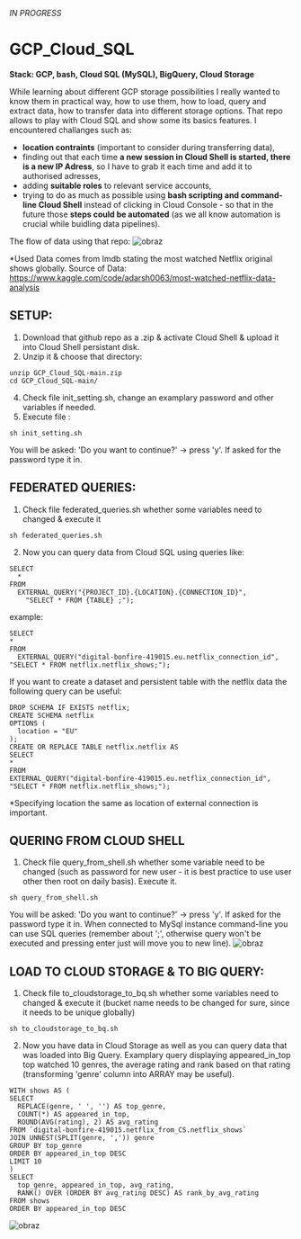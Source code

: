 _IN PROGRESS_ 

# GCP_Cloud_SQL

**Stack: GCP, bash, Cloud SQL (MySQL), BigQuery, Cloud Storage**

While learning about different GCP storage possibilities I really wanted to know them in practical way, how to use them, how to load, query and extract data, how to transfer data into different storage options. That repo allows to play with Cloud SQL and show some its basics features. 
I encountered challanges such as: 
* **location contraints** (important to consider during transferring data),
* finding out that each time **a new session in Cloud Shell is started, there is a new IP Adress**, so I have to grab it each time and add it to authorised adresses,
* adding **suitable roles** to relevant service accounts,
* trying to do as much as possible using **bash scripting and command-line Cloud Shell** instead of clicking in Cloud Console - so that in the future those **steps could be automated** (as we all know automation is crucial while buidling data pipelines).

The flow of data using that repo:
![obraz](https://github.com/KatarzynaBanach/GCP_Cloud_SQL/assets/102869680/2a74ee92-9306-4e0d-b222-cd5bba631446)

*Used Data comes from Imdb stating the most watched Netflix original shows globally.
Source of Data: [https://www.kaggle.com/code/adarsh0063/most-watched-netflix-data-analysis
](https://www.kaggle.com/datasets/jatinthakur706/most-watched-netflix-original-shows-tv-time)

## SETUP:

1. Download that github repo as a .zip & activate Cloud Shell & upload it into Cloud Shell persistant disk.
2. Unzip it & choose that directory:
```
unzip GCP_Cloud_SQL-main.zip
cd GCP_Cloud_SQL-main/
```
4. Check file init_setting.sh, change an examplary password and other variables if needed.
5. Execute file :
```
sh init_setting.sh
```
You will be asked: 'Do you want to continue?' -> press 'y'. If asked for the password type it in.

## FEDERATED QUERIES:
1. Check file federated_queries.sh whether some variables need to changed & execute it
```
sh federated_queries.sh
```
2. Now you can query data from Cloud SQL using queries like:
```
SELECT
  *
FROM
  EXTERNAL_QUERY("{PROJECT_ID}.{LOCATION}.{CONNECTION_ID}",
    "SELECT * FROM {TABLE} ;");
```
example:
```
SELECT
*
FROM
  EXTERNAL_QUERY("digital-bonfire-419015.eu.netflix_connection_id", "SELECT * FROM netflix.netflix_shows;");
```
If you want to create a dataset and persistent table with the netflix data the following query can be useful:
```
DROP SCHEMA IF EXISTS netflix;
CREATE SCHEMA netflix
OPTIONS (
  location = "EU"
);
CREATE OR REPLACE TABLE netflix.netflix AS 
SELECT
*
FROM
EXTERNAL_QUERY("digital-bonfire-419015.eu.netflix_connection_id", "SELECT * FROM netflix.netflix_shows;");
```
*Specifying location the same as location of external connection is important.

## QUERING FROM CLOUD SHELL
1. Check file query_from_shell.sh whether some variable need to be changed (such as password for new user - it is best practice to use user other then root on daily basis).
Execute it.
```
sh query_from_shell.sh
```
You will be asked: 'Do you want to continue?' -> press 'y'. If asked for the password type it in.
When connected to MySql instance command-line you can use SQL queries (remember about ';', otherwise query won't be executed and pressing enter just will move you to new line).
![obraz](https://github.com/KatarzynaBanach/GCP_Cloud_SQL/assets/102869680/77ad48dd-4991-4733-83ba-8af9d44061e7)


## LOAD TO CLOUD STORAGE & TO BIG QUERY:
1. Check file to_cloudstorage_to_bq.sh whether some variables need to changed & execute it (bucket name needs to be changed for sure, since it needs to be unique globally)
```
sh to_cloudstorage_to_bq.sh
```
2. Now you have data in Cloud Storage as well as you can query data that was loaded into Big Query.
Examplary query displaying appeared_in_top top watched 10 genres, the average rating and rank based on that rating (transforming 'genre' column into ARRAY may be useful).
```
WITH shows AS (
SELECT
  REPLACE(genre, ' ', '') AS top_genre,
  COUNT(*) AS appeared_in_top,
  ROUND(AVG(rating), 2) AS avg_rating
FROM `digital-bonfire-419015.netflix_from_CS.netflix_shows`
JOIN UNNEST(SPLIT(genre, ',')) genre
GROUP BY top_genre
ORDER BY appeared_in_top DESC
LIMIT 10
)
SELECT
  top_genre, appeared_in_top, avg_rating,
  RANK() OVER (ORDER BY avg_rating DESC) AS rank_by_avg_rating
FROM shows
ORDER BY appeared_in_top DESC
```
![obraz](https://github.com/KatarzynaBanach/GCP_Cloud_SQL/assets/102869680/068b6d87-c9cd-4237-8e34-3a1516fd0442)

